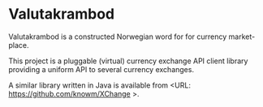 Valutakrambod
=============

Valutakrambod is a constructed Norwegian word for for currency
market-place.

This project is a pluggable (virtual) currency exchange API client
library providing a uniform API to several currency exchanges.

A similar library written in Java is available from
<URL: https://github.com/knowm/XChange >.
